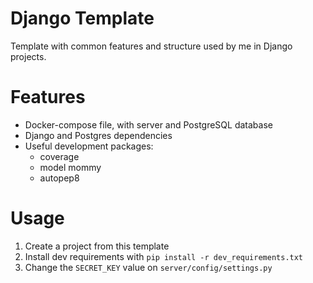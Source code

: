 # Django Template

Template with common features and structure used by me in Django projects.

# Features
- Docker-compose file, with server and PostgreSQL database
- Django and Postgres dependencies
- Useful development packages:
    - coverage
    - model mommy
    - autopep8

# Usage

1. Create a project from this template
1. Install dev requirements with `pip install -r dev_requirements.txt`
1. Change the `SECRET_KEY` value on `server/config/settings.py`

